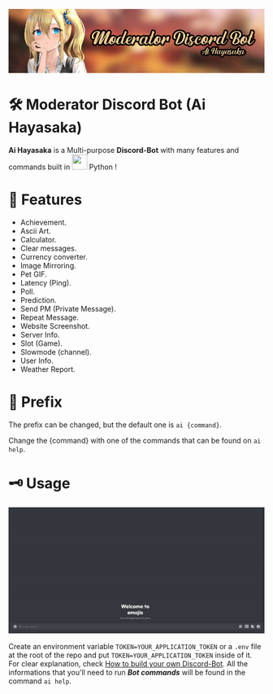 ![Banner](https://github.com/NorsHiden/Ai_Hayasaka-discord_bot/blob/master/discord%20bot%20banner.png)
# 🛠 Moderator Discord Bot (Ai Hayasaka)

**Ai Hayasaka** is a Multi-purpose **Discord-Bot** with many features and commands built in <code><img width="30" height="30" src="https://img.icons8.com/color/344/python--v1.png" alt=""></code> Python !

# 💈 Features

 - Achievement.
 - Ascii Art.
 - Calculator.
 - Clear messages.
 - Currency converter.
 - Image Mirroring.
 - Pet GIF.
 - Latency (Ping).
 - Poll.
 - Prediction.
 - Send PM (Private Message).
 - Repeat Message.
 - Website Screenshot.
 - Server Info.
 - Slot (Game).
 - Slowmode (channel).
 - User Info.
 - Weather Report.

# 🎈 Prefix
The prefix can be changed, but the default one is `ai {command}`.

Change the {command} with one of the commands that can be found on `ai help`.

# 🗝 Usage
![Help](https://github.com/NorsHiden/Ai_Hayasaka-discord_bot/blob/master/ai_help.gif)

Create an environment variable `TOKEN=YOUR_APPLICATION_TOKEN` or a `.env` file at the root of the repo and put  `TOKEN=YOUR_APPLICATION_TOKEN` inside of it.
For clear explanation, check [How to build your own Discord-Bot](https://discordpy.readthedocs.io/en/stable/discord.html).
All the informations that you'll need to run ***Bot commands*** will be found in the command `ai help`.

